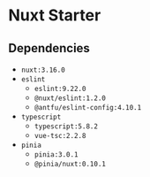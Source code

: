 # Nuxt Starter

## Dependencies
- `nuxt:3.16.0`
- `eslint`
  - `eslint:9.22.0`
  - `@nuxt/eslint:1.2.0`
  - `@antfu/eslint-config:4.10.1`
- `typescript`
  - `typescript:5.8.2`
  - `vue-tsc:2.2.8`
- `pinia`
  - `pinia:3.0.1`
  - `@pinia/nuxt:0.10.1`
